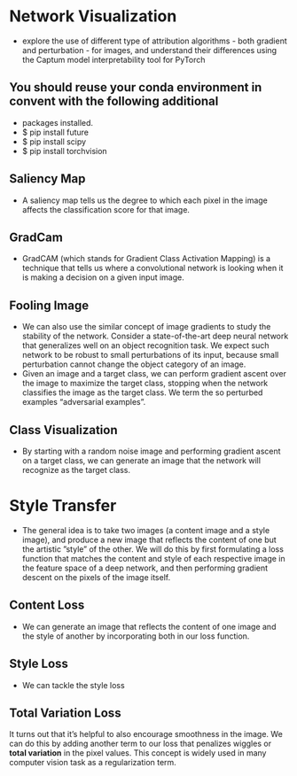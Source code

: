 # Network Visualization
- explore the use of different type of attribution algorithms - both gradient and perturbation - for images, and understand their differences using the Captum model interpretability tool for PyTorch

## You should reuse your conda environment in convent with the following additional
- packages installed.
- $ pip install future
- $ pip install scipy
- $ pip install torchvision

## Saliency Map
- A saliency map tells us the degree to which each pixel in the image affects the classification score for that image.

## GradCam
- GradCAM (which stands for Gradient Class Activation Mapping) is a technique that tells us where a convolutional network is looking when it is making a decision on a given input image.

## Fooling Image
-  We can also use the similar concept of image gradients to study the stability of the network. Consider a state-of-the-art deep neural network that generalizes well on an object recognition task. We expect such network to be robust to small perturbations of its input, because small perturbation cannot change the object category of an image.
- Given an image and a target class, we can perform gradient ascent over the image to maximize the target class, stopping when the network classifies the image as the target class. We term the so perturbed examples “adversarial examples”.

## Class Visualization
- By starting with a random noise image and performing gradient ascent on a target class, we can generate an image that the network will recognize as the target class.

# Style Transfer
- The general idea is to take two images (a content image and a style image), and produce a new image that reflects the content of one but the artistic ”style” of the other. We will do this by first formulating a loss function that matches the content and style of each respective image in the feature space of a deep network, and then performing gradient descent on the pixels of the image itself.

## Content Loss
- We can generate an image that reflects the content of one image and the style of another by incorporating both in our loss function.

## Style Loss
- We can tackle the style loss

## Total Variation Loss
It turns out that it’s helpful to also encourage smoothness in the image. We can do this by adding another term to our loss that penalizes wiggles or **total variation** in the pixel values. This concept is widely used in many computer vision task as a regularization term.
